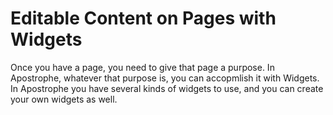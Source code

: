 # Editable Content on Pages with Widgets

Once you have a page, you need to give that page a purpose. In Apostrophe, whatever that purpose is, you can accopmlish it with Widgets. In Apostrophe you have several kinds of widgets to use, and you can create your own widgets as well.
